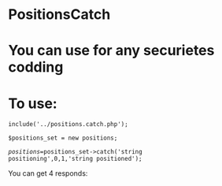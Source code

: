 # PositionsCatch
# You can use for any securietes codding
# To use:
<code>include('../positions.catch.php');</code>

<code>$positions_set = new positions;</code>

<code>$positions=$positions_set->catch('string positioning',0,1,'string positioned');</code>

You can get 4 responds:
